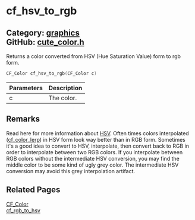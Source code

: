 # cf_hsv_to_rgb

Category: [graphics](https://github.com/RandyGaul/cute_framework/blob/master/docs/api_reference?id=graphics)  
GitHub: [cute_color.h](https://github.com/RandyGaul/cute_framework/blob/master/include/cute_color.h)  
---

Returns a color converted from HSV (Hue Saturation Value) form to rgb form.

```cpp
CF_Color cf_hsv_to_rgb(CF_Color c)
```

Parameters | Description
--- | ---
c | The color.

## Remarks

Read here for more information about [HSV](https://en.wikipedia.org/wiki/HSL_and_HSV). Often times colors interpolated ([cf_color_lerp](https://github.com/RandyGaul/cute_framework/blob/master/docs/graphics/cf_color_lerp.md)) in HSV form
look way better than in RGB form. Sometimes it's a good idea to convert to HSV, interpolate, then convert back to RGB in order to interpolate
between two RGB colors. If you interpolate between RGB colors without the intermediate HSV conversion, you may find the middle color to be
some kind of ugly grey color. The intermediate HSV conversion may avoid this grey interpolation artifact.

## Related Pages

[CF_Color](https://github.com/RandyGaul/cute_framework/blob/master/docs/graphics/cf_color.md)  
[cf_rgb_to_hsv](https://github.com/RandyGaul/cute_framework/blob/master/docs/graphics/cf_rgb_to_hsv.md)  
